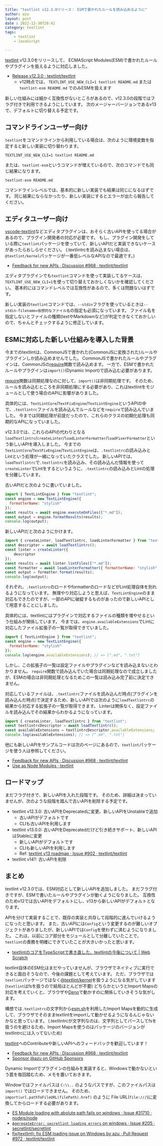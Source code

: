 ```yaml
---
title: "textlint v12.3.0リリース： ESMで書かれたルールを読み込めるように"
author: azu
layout: post
date : 2022-12-30T20:42
category: textlint
tags:
    - textlint
    - JavaScript

---
```


[textlint](https://github.com/textlint/textlint) v12.3.0をリリースして、
ECMAScript Modules(ESM)で書かれたルールやプラグインを扱えるように対応しました。

- [Release v12.3.0 · textlint/textlint](https://github.com/textlint/textlint/releases/tag/v12.3.0)
  - v12時点では、 `TEXTLINT_USE_NEW_CLI=1 textlint README.md` または
    `textlint-esm README.md` でのみESMを扱えます

新しい仕組みには細かく互換性がないところがあるので、v12.3.0の段階ではフラグ付きで利用できるようにしています。
次のメージャーバージョンであるv13で、デフォルトに切り替える予定です。

## コマンドラインユーザー向け

`textlint`をコマンドラインから利用している場合は、次のように環境変数を指定すると新しい実装に切り替わります。

```
TEXTLINT_USE_NEW_CLI=1 textlint README.md
```

または、`textlint-esm`というコマンドが増えているので、次のコマンドでも同じ結果になります。

```
textlint-esm README.md
```

コマンドラインレベルでは、基本的に新しい実装でも結果は同じになるはずです。
同じ結果にならなかったり、新しい実装にするとエラーが出たら報告してください。

## エディタユーザー向け

[vscode-textlint](https://github.com/taichi/vscode-textlint)などエディタプラグインは、おそらく古いAPIを使ってる場合があるので、プラグイン開発者の対応が必要です。
もし、プラグイン開発をしている際に`textlint`パッケージを使っていて、新しいAPIだと実装できないケースがあったらおしらせください。
(.textlintrcを読み込まない場合は、`@textlint/kernel`パッケージが一番低レベルなAPIなので最適です。)

- [Feedback for new APIs · Discussion #968 · textlint/textlint](https://github.com/textlint/textlint/discussions/968)

エディタプラグインでも`textlint`コマンドを使って実装してるケースは、`TEXTLINT_USE_NEW_CLI=1`を使って切り替えておかしくないかを確認してください。
基本的にはコマンドレベルでは互換性があるので、多くは問題ないはずです。

新しい実装の`textlint`コマンドでは、`--stdin`フラグを使っているときは`--stdin-filename=仮想的なファイル名`の指定も必須になっています。
ファイル名を指定しないとファイルの種類(textやMarkdownなど)が判定できなくておかしいので、ちゃんとチェックするように修正しています。

## ESMに対応した新しい仕組みを導入した背景

今までのtextlintは、CommonJSで書かれた(CommonJSに変換された)ルールやプラグインしか読み込めませんでした。
CommonJSで書かれたルールやプラグインは、CommonJSの[require](https://nodejs.org/api/modules.html#requireid)関数で読み込めます。
一方で、ESMで書かれたルールやプラグインは`import()`(Dynamic Import)で読み込む必要があります。

[require](https://nodejs.org/api/modules.html#requireid)関数は同期処理なのに対して、`import()`は非同期処理です。
そのため、ルールを読み込むところを非同期処理にする必要があり、これはtextlintをモジュールとして使う場合のAPIに影響がありました。

具体的には、`TextLintCore`/`TextFixEngine`/`TextLintEngine`というAPIの中で、`.textlintrc`ファイルを読み込んでルールなどを`require`で読み込んでいました。
今までは同期処理が前提だったので、これらのクラスの初期化処理も同期的なAPIになっていました。

v12.3.0では、これらのAPIの代わりとなる`loadTextlintrc`/`createLinter`/`loadLinterFormatter`/`loadFixerFormatter`という新しいAPIを導入しました。
今までの`TextLintCore`/`TextFixEngine`/`TextLintEngine`は、`.textlintrc`の読み込みとLintという処理が一緒になっていたクラスでした。
新しいAPIでは、`loadTextlintrc`で`.textlintrc`を読み込み、その読み込んだ情報を使って`createLinter`でLintをするというように、`.textlintrc`の読み込みとLintの処理を分離しています。

古いAPIだと次のように書いていました。

```js
import { TextLintEngine } from "textlint";
const engine = new TextLintEngine({
  formatterName: "stylish"
});
const results = await engine.executeOnFiles(["*.md"]);
const output = engine.formatResults(results);
console.log(output);
```

新しいAPIだと次のようにかけます。

```js
import { createLinter, loadTextlintrc, loadLinterFormatter } from "textlint";
const descriptor = await loadTextlintrc();
const linter = createLinter({
    descriptor
});
const results = await linter.lintFiles(["*.md"]);
const formatter = await loadLinterFormatter({ formatterName: "stylish" })
const output = formatter.format(results);
console.log(output);
```

それぞれ、`.textlintrc`のロードやformatterのロードなどがLint処理自体を別れるようになっています。
無理やり対応しようと思えば、`TextLintEngine`のまま対応もできたのですが、一部のAPIに破綻するものがあったので新しいAPIとして用意することにしました。

具体的には、textlintにはプラグインで対応するファイルの種類を増やせるという仕組みが関係しています。
今までは、`engine.availableExtensions`でLintに対応したファイル拡張子の一覧が取得できていました。

```js
import { TextLintEngine } from "textlint";
const engine = new TextLintEngine({
  formatterName: "stylish"
});
console.log(engine.availableExtensions); // => [".md", ".txt"]
```

しかし、この拡張子の一覧は設定ファイルやプラグインなどを読み込まないとわかりません。
`require`関数で読み込んでいた場合は同期処理なので成立しましたが、ESMの場合は非同期処理となるためこの一覧は読み込み完了前に決定できません。

対応しているファイルは、`.textlintrc`ファイルを読み込んだ時点(プラグインを読み込んだ時点)で決定するため、新しいAPIでは次のように`loadTextlintrc`の結果から対応する拡張子の一覧が取得できます。
Linterは関係なく、設定ファイルを読み込んでその結果からわかるようになっています。

```js
import { createLinter, loadTextlintrc } from "textlint";
const textlintrcDescriptor = await loadTextlintrc();
const availableExtensions = textlintrcDescriptor.availableExtensions;
console.log(availableExtensions); // => [".md", ".txt"]
```

他にも新しいAPIをサンプルコードは次のページにあるので、`textlint`パッケージを使う人は参照してください。

- [Feedback for new APIs · Discussion #968 · textlint/textlint](https://github.com/textlint/textlint/discussions/968)
- [Use as Node Modules · textlint](https://textlint.github.io/docs/use-as-modules.html#new-apis)

## ロードマップ

まだフラグ付きで、新しいAPIを入れた段階です。
そのため、詳細は決まっていませんが、次のような段階を踏んで古いAPIを削除する予定です。

- textlint v12.3.0: 古いAPIをDeprecatedに変更、新しいAPIをUnstableで追加
  - 古いAPIがデフォルトです
  - CLIも古いAPIを利用します
- textlint v13.0.0: 古いAPIをDeprecatedだけど引き続きサポート、新しいAPIはStableに変更
  - 新しいAPIがデフォルトです
  - CLIも新しいAPIを利用します
  - Ref: [textlint v13 roadmap · Issue #902 · textlint/textlint](https://github.com/textlint/textlint/issues/902)
- textlint v14?: 古いAPIを削除

## まとめ

textlint v12.3.0では、ESM対応として新しいAPIを追加しました。
まだフラグ付きですが、ESMで書いたルールやプラグインが動くようになりました。
互換性のためv12では古いAPIをデフォルトにし、v13から新しいAPIがデフォルトとなります。

APIを分けて実装することで、既存の実装と共存して段階的に進んでいけるようになったと思います。
また、古いAPIには`Config`という変更するのが難しいオブジェクトがありましたが、新しいAPIでは`Config`を使わずに済むようになりました。
これは、以前にコア部分をモジュールとして分離していたことで、`textlint`の責務を明確にできていたことが大きいかったと思います。

- [textlintのコアをTypeScriptで書き直した、textlintの今後について | Web Scratch](https://efcl.info/2017/11/06/textlint-core-refactoring/)

textlint自体のESM化はまだやっていませんが、ブラウザでネイティブに実行できると面白そうなので、今後の課題として考えています。
ただ、ブラウザでは`textlint`パッケージではなく[@textlint/kernel](https://github.com/textlint/textlint/tree/master/packages/%40textlint/kernel)を扱うようになる気がしています(`textlint`はfsを扱うので結局ほとんどが不要)
どちらかというとImport Mapsの対応を考えていくと、ブラウザや[Deno](https://zenn.dev/kn1cht/articles/deno-textlint)で動かすのに関係していきそうな気がします。

構想では`.textlintrc`の文字列から[esm.sh](https://esm.sh/)を利用したImport Mapsを動的に生成して、ブラウザでそのままtextlintをimportして動かせるようになるんじゃないかなと思っています。
(.textlintrcが文字列なのは、文字列としてパースしてfsを扱うのを避けるため、Import Mapsを使うのはパッケージのバージョンがtextlintrcには入ってないため)

[textlint](https://github.com/textlint/textlint)へのContributeや新しいAPIへのフィードバックを歓迎しています！

- [Feedback for new APIs · Discussion #968 · textlint/textlint](https://github.com/textlint/textlint/discussions/968)
- [Sponsor @azu on GitHub Sponsors](https://github.com/sponsors/azu)

Dynamic Importでプラグインの仕組みを実装すると、Windowsで動かないという罠を毎回踏むため、メモを置いておきます。

Windowではファイルパスは `C:\\..` のようなパスですが、このファイルパスは `import()` ではロードできません。
そのため、`import(url.pathToFileURL(filePath).href)` のように File URL(`file:///`)に変換してからロードする必要があります。

- [ES Module loading with abolute path fails on windows · Issue #31710 · nodejs/node](https://github.com/nodejs/node/issues/31710)
- [`AggregateError: secretlint loading errors` on windows · Issue #205 · secretlint/secretlint](https://github.com/secretlint/secretlint/issues/205)
- [fix(textlint): fix ESM loading issue on Windows by azu · Pull Request #972 · textlint/textlint](https://github.com/textlint/textlint/pull/972)